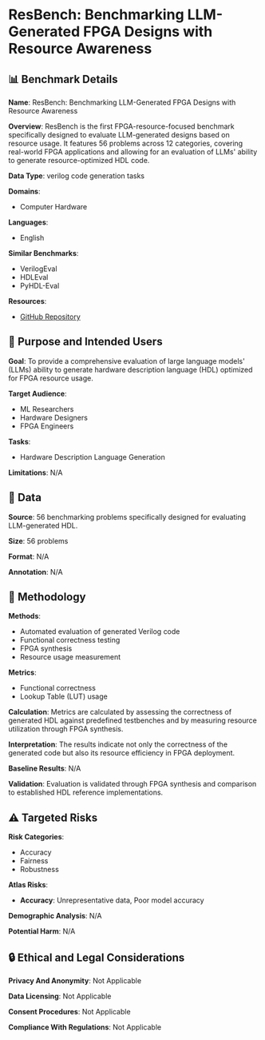 # ResBench: Benchmarking LLM-Generated FPGA Designs with Resource Awareness

## 📊 Benchmark Details

**Name**: ResBench: Benchmarking LLM-Generated FPGA Designs with Resource Awareness

**Overview**: ResBench is the first FPGA-resource-focused benchmark specifically designed to evaluate LLM-generated designs based on resource usage. It features 56 problems across 12 categories, covering real-world FPGA applications and allowing for an evaluation of LLMs' ability to generate resource-optimized HDL code.

**Data Type**: verilog code generation tasks

**Domains**:
- Computer Hardware

**Languages**:
- English

**Similar Benchmarks**:
- VerilogEval
- HDLEval
- PyHDL-Eval

**Resources**:
- [GitHub Repository](https://github.com/jultrishyyy/ResBench)

## 🎯 Purpose and Intended Users

**Goal**: To provide a comprehensive evaluation of large language models' (LLMs) ability to generate hardware description language (HDL) optimized for FPGA resource usage.

**Target Audience**:
- ML Researchers
- Hardware Designers
- FPGA Engineers

**Tasks**:
- Hardware Description Language Generation

**Limitations**: N/A

## 💾 Data

**Source**: 56 benchmarking problems specifically designed for evaluating LLM-generated HDL.

**Size**: 56 problems

**Format**: N/A

**Annotation**: N/A

## 🔬 Methodology

**Methods**:
- Automated evaluation of generated Verilog code
- Functional correctness testing
- FPGA synthesis
- Resource usage measurement

**Metrics**:
- Functional correctness
- Lookup Table (LUT) usage

**Calculation**: Metrics are calculated by assessing the correctness of generated HDL against predefined testbenches and by measuring resource utilization through FPGA synthesis.

**Interpretation**: The results indicate not only the correctness of the generated code but also its resource efficiency in FPGA deployment.

**Baseline Results**: N/A

**Validation**: Evaluation is validated through FPGA synthesis and comparison to established HDL reference implementations.

## ⚠️ Targeted Risks

**Risk Categories**:
- Accuracy
- Fairness
- Robustness

**Atlas Risks**:
- **Accuracy**: Unrepresentative data, Poor model accuracy

**Demographic Analysis**: N/A

**Potential Harm**: N/A

## 🔒 Ethical and Legal Considerations

**Privacy And Anonymity**: Not Applicable

**Data Licensing**: Not Applicable

**Consent Procedures**: Not Applicable

**Compliance With Regulations**: Not Applicable

